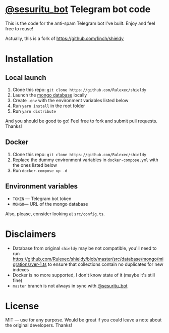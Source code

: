 # [@sesuritu_bot](https://t.me/sesuritu_bot) Telegram bot code

This is the code for the anti-spam Telegram bot I've built. Enjoy and feel free to reuse!

Actually, this is a fork of https://github.com/1inch/shieldy

# Installation

## Local launch

1. Clone this repo: `git clone https://github.com/Rulexec/shieldy`
2. Launch the [mongo database](https://www.mongodb.com/) locally
3. Create `.env` with the environment variables listed below
4. Run `yarn install` in the root folder
5. Run `yarn distribute`

And you should be good to go! Feel free to fork and submit pull requests. Thanks!

## Docker

1. Clone this repo: `git clone https://github.com/Rulexec/shieldy`
2. Replace the dummy environment variables in `docker-compose.yml` with the ones listed below
3. Run `docker-compose up -d`

## Environment variables

- `TOKEN` — Telegram bot token
- `MONGO`— URL of the mongo database

Also, please, consider looking at `src/config.ts`.

# Disclaimers

- Database from original `shieldy` may be not compatible, you'll need to run https://github.com/Rulexec/shieldy/blob/master/src/database/mongo/migrations/ver-1.ts to ensure that collections contain no duplicates for new indexes
- Docker is no more supported, I don't know state of it (maybe it's still fine)
- `master` branch is not always in sync with [@sesuritu_bot](https://t.me/sesuritu_bot)

# License

MIT — use for any purpose. Would be great if you could leave a note about the original developers. Thanks!

